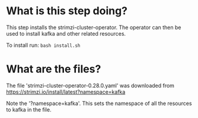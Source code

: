 # What is this step doing?
This step installs the strimzi-cluster-operator. The operator can then be used to install kafka and other related resources.

To install run: `bash install.sh`


# What are the files?
The file 'strimzi-cluster-operator-0.28.0.yaml' was downloaded from https://strimzi.io/install/latest?namespace=kafka

Note the '?namespace=kafka'. This sets the namespace of all the resources to kafka in the file.